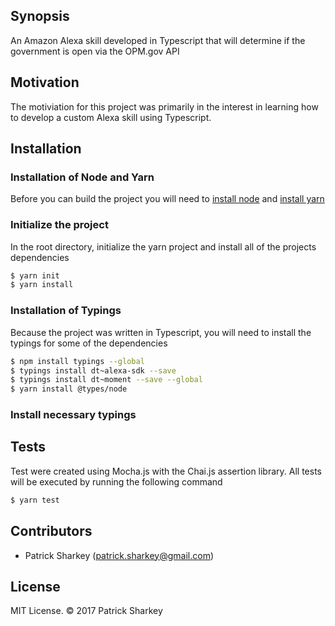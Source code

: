 ## Synopsis

An Amazon Alexa skill developed in Typescript that will determine if the government is open via the OPM.gov API

## Motivation

The motiviation for this project was primarily in the interest in learning how to develop a custom Alexa skill using Typescript. 

## Installation

### Installation of Node and Yarn

Before you can build the project you will need to [install node](https://docs.npmjs.com/getting-started/installing-node) and [install yarn](https://yarnpkg.com/lang/en/docs/install/)

### Initialize the project

In the root directory, initialize the yarn project and install all of the projects dependencies

```sh
$ yarn init
$ yarn install
```

### Installation of Typings

Because the project was written in Typescript, you will need to install the typings for some of the dependencies

```sh
$ npm install typings --global
$ typings install dt~alexa-sdk --save
$ typings install dt~moment --save --global
$ yarn install @types/node
```

### Install necessary typings 

## Tests

Test were created using Mocha.js with the Chai.js assertion library. All tests will be executed by running the following command

```sh
$ yarn test
```

## Contributors

* Patrick Sharkey (patrick.sharkey@gmail.com)

## License

MIT License. © 2017 Patrick Sharkey
